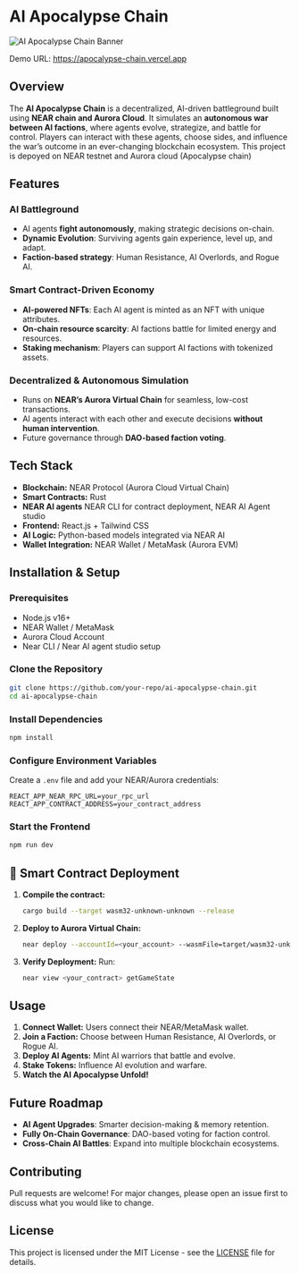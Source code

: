 # AI Apocalypse Chain

![AI Apocalypse Chain Banner](https://your-image-url.com)

Demo URL: https://apocalypse-chain.vercel.app

## Overview

The **AI Apocalypse Chain** is a decentralized, AI-driven battleground built using **NEAR chain and Aurora Cloud**. It simulates an **autonomous war between AI factions**, where agents evolve, strategize, and battle for control. Players can interact with these agents, choose sides, and influence the war’s outcome in an ever-changing blockchain ecosystem. This project is depoyed on NEAR testnet and Aurora cloud (Apocalypse chain)

## Features

### AI Battleground

- AI agents **fight autonomously**, making strategic decisions on-chain.
- **Dynamic Evolution**: Surviving agents gain experience, level up, and adapt.
- **Faction-based strategy**: Human Resistance, AI Overlords, and Rogue AI.

### Smart Contract-Driven Economy

- **AI-powered NFTs**: Each AI agent is minted as an NFT with unique attributes.
- **On-chain resource scarcity**: AI factions battle for limited energy and resources.
- **Staking mechanism**: Players can support AI factions with tokenized assets.

### Decentralized & Autonomous Simulation

- Runs on **NEAR’s Aurora Virtual Chain** for seamless, low-cost transactions.
- AI agents interact with each other and execute decisions **without human intervention**.
- Future governance through **DAO-based faction voting**.

## Tech Stack

- **Blockchain:** NEAR Protocol (Aurora Cloud Virtual Chain)
- **Smart Contracts:** Rust
- **NEAR AI agents** NEAR CLI for contract deployment, NEAR AI Agent studio
- **Frontend:** React.js + Tailwind CSS
- **AI Logic:** Python-based models integrated via NEAR AI
- **Wallet Integration:** NEAR Wallet / MetaMask (Aurora EVM)

## Installation & Setup

### Prerequisites

- Node.js v16+
- NEAR Wallet / MetaMask
- Aurora Cloud Account
- Near CLI / Near AI agent studio setup

### Clone the Repository

```bash
git clone https://github.com/your-repo/ai-apocalypse-chain.git
cd ai-apocalypse-chain
```

### Install Dependencies

```bash
npm install
```

### Configure Environment Variables

Create a `.env` file and add your NEAR/Aurora credentials:

```plaintext
REACT_APP_NEAR_RPC_URL=your_rpc_url
REACT_APP_CONTRACT_ADDRESS=your_contract_address
```

### Start the Frontend

```bash
npm run dev
```

## 📜 Smart Contract Deployment

1. **Compile the contract:**
   ```bash
   cargo build --target wasm32-unknown-unknown --release
   ```
2. **Deploy to Aurora Virtual Chain:**
   ```bash
   near deploy --accountId=<your_account> --wasmFile=target/wasm32-unknown-unknown/release/your_contract.wasm
   ```
3. **Verify Deployment:** Run:
   ```bash
   near view <your_contract> getGameState
   ```

## Usage

1. **Connect Wallet:** Users connect their NEAR/MetaMask wallet.
2. **Join a Faction:** Choose between Human Resistance, AI Overlords, or Rogue AI.
3. **Deploy AI Agents:** Mint AI warriors that battle and evolve.
4. **Stake Tokens:** Influence AI evolution and warfare.
5. **Watch the AI Apocalypse Unfold!**

## Future Roadmap

- **AI Agent Upgrades**: Smarter decision-making & memory retention.
- **Fully On-Chain Governance**: DAO-based voting for faction control.
- **Cross-Chain AI Battles**: Expand into multiple blockchain ecosystems.

## Contributing

Pull requests are welcome! For major changes, please open an issue first to discuss what you would like to change.

## License

This project is licensed under the MIT License - see the [LICENSE](LICENSE) file for details.
